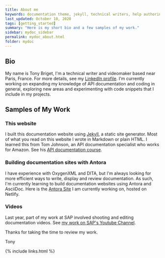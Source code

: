 ```yaml
---
title: About me
keywords: documentation theme, jekyll, technical writers, help authoring tools, hat replacements
last_updated: October 10, 2020
tags: [getting_started]
summary: "Here is my short bio and a few samples of my work."
sidebar: mydoc_sidebar
permalink: mydoc_about.html
folder: mydoc
---
```


## Bio
My name is Tony Briget, I'm a technical writer and videomaker based near Paris, France. For more details, see my [LinkedIn profile](https://www.linkedin.com/in/tony-briget-52640017a/). I'm currently working on expanding my knowledge of API documentation and coding in general, exploring new areas and experimenting with code snippets that I include in my projects. 

## Samples of My Work

### This website
I built this documentation website using [Jekyll](https://jekyllrb.com/), a static site generator. Most of what you read on this website I wrote in Markdown or plain HTML. I learned this from Tom Johnson, an API documentation specialist who works for Amazon. See his [API documentation course](https://idratherbewriting.com/learnapidoc/docapis_introtoapis.html).

### Building documentation sites with Antora
I have experience with OxygenXML and DITA, but I'm always looking for more efficient ways to write, display and review documentation. As such, I'm currently learning to build documentation websites using Antora and AsciiDoc. Here is the [Antora Site](https://tb-apidoc.netlify.app/docs-site/1.0/) I am currently working on, hosted on Netlify.

### Videos
Last year, part of my work at SAP involved shooting and editing documentation videos. See [my work on SAP's Youtube Channel](https://www.youtube.com/watch?v=aENAqA82wdo). 

Thanks for taking the time to review my work.

Tony

{% include links.html %}
